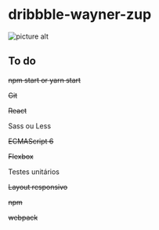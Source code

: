 # dribbble-wayner-zup #

![picture alt](https://media.giphy.com/media/KodIwOqmyQ5Us/giphy.gif "Title is optional")

## To do ##

~~npm start or yarn start~~


~~Git~~


~~React~~


Sass ou Less


~~ECMAScript 6~~


~~Flexbox~~


Testes unitários


~~Layout responsivo~~


~~npm~~


~~webpack~~